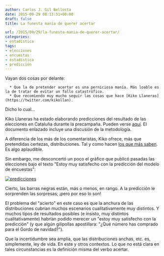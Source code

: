 ```yaml
---
author: Carlos J. Gil Bellosta
date: 2015-09-29 08:13:51+00:00
draft: false
title: La funesta manía de querer acertar

url: /2015/09/29/la-funesta-mania-de-querer-acertar/
categories:
- estadística
tags:
- elecciones
- encuestas
- estadística
- predicción
---
```


Vayan dos cosas por delante:



	  * Que la de pretender acertar es una perniciosa manía. Más loable es la de tratar de evitar un fallo catastrófico.
	  * Que recomiendo muy mucho seguir las cosas que hace [Kiko Llaneras](https://twitter.com/kikollan).


Dicho lo cual...

Kiko Llaneras ha estado elaborando predicciones del resultado de las elecciones en Cataluña durante la precampaña. Pueden verse [aquí](http://www.elespanol.com/elecciones-catalanas/como-votaran-los-catalanes-una-prediccion-del-27s-a-partir-de-las-encuestas/). El documento enlazado incluye una discusión de la metodología.

A diferencia de los más de los comentaristas, Kiko ofrece, más que pretendidas certezas, distribuciones. Tal y como hacen [los que más saben](http://www.datanalytics.com/2011/10/19/visualizacion-de-la-incertidumbre-sobre-el-futuro/). Es algo aplaudible.

Sin embargo, me desconcertó un poco el gráfico que publicó pasadas las elecciones bajo el texto "Estoy muy satisfecho con la predicción del modelo de encuestas":

[![predicciones](/wp-uploads/2015/09/predicciones.png)
](/wp-uploads/2015/09/predicciones.png)

Cierto, las barras negras están, más o menos, en rango. A la predicción le sorprenden las sorpresas; ¡pero por eso lo son!

El problema del "acierto" en este caso es que la anchura de las distribuciones cubrían muchos escenarios cualitativamente muy distintos. Y muchos tipos de resultados posibles (e insisto, muy distintos cualitativamente) habrían podido merecer un "estoy muy satisfecho con la predicción" (y que algún gilipollas apostillara: "¿Qué número has comprado para el Gordo de navidad?").

Que la incertidumbre sea amplia, que las distribuciones anchas, etc. es, simplemente, ley de vida. En este y otros contextos. Lo que no está clara en tales circunstancias es la definición misma del verbo acertar.

